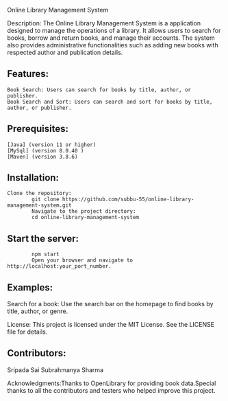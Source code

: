 Online Library Management System


Description: The Online Library Management System is a application designed to manage the operations of a library. It allows users to search for books, borrow and return books, and manage their accounts. The system also provides administrative functionalities such as adding new books with respected author and publication details.

Features:
--------
 	Book Search: Users can search for books by title, author, or publisher.
	Book Search and Sort: Users can search and sort for books by title, author, or publisher.
	
Prerequisites:
--------------

	[Java] (version 11 or higher)
	[MySql] (version 8.0.40 )
	[Maven] (version 3.8.6)
	
Installation:
------------
	Clone the repository:
			git clone https://github.com/subbu-55/online-library-management-system.git
			Navigate to the project directory:
			cd online-library-management-system
Start the server:
----------------
			npm start
			Open your browser and navigate to http://localhost:your_port_number.
Examples:
--------
Search for a book: Use the search bar on the homepage to find books by title, author, or genre.

License: This project is licensed under the MIT License. See the LICENSE file for details.

Contributors:
------------
Sripada Sai Subrahmanya Sharma 

Acknowledgments:Thanks to OpenLibrary for providing book data.Special thanks to all the contributors and testers who helped improve this project.
	